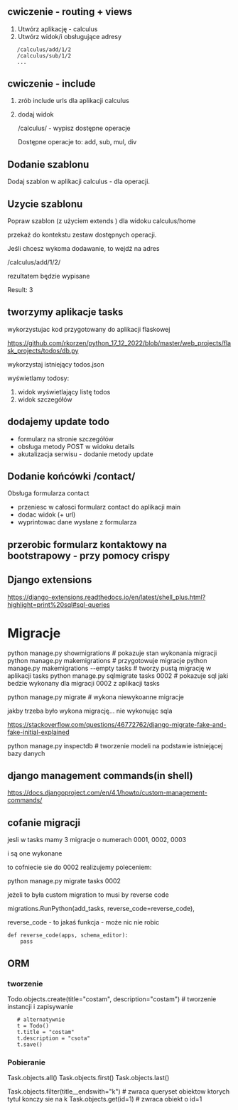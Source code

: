 #

## cwiczenie - routing + views

1. Utwórz aplikację - calculus
2. Utwórz widok/i obsługujące adresy

```
   /calculus/add/1/2
   /calculus/sub/1/2 
   ...
```


## cwiczenie - include

1. zrób include urls dla aplikacji calculus
2. dodaj widok
    
    /calculus/ - wypisz dostępne operacje


    Dostępne operacje to: add, sub, mul, div

## Dodanie szablonu

Dodaj szablon w aplikacji calculus - dla operacji. 

## Uzycie szablonu

Popraw szablon (z użyciem extends ) dla widoku calculus/home

przekaż do kontekstu zestaw dostępnych operacji. 


Jeśli chcesz wykoma dodawanie, to wejdź na adres

/calculus/add/1/2/

rezultatem będzie wypisane 

Result: 3


## tworzymy aplikacje tasks

wykorzystujac kod przygotowany do aplikacji flaskowej

https://github.com/rkorzen/python_17_12_2022/blob/master/web_projects/flask_projects/todos/db.py
 
wykorzystaj istniejący todos.json

wyświetlamy todosy:

1. widok wyświetlający listę todos
2. widok szczegółów


##  dodajemy update todo

   - formularz na stronie szczegółów
   - obsługa metody POST w widoku details
   - akutalizacja serwisu - dodanie metody update


## Dodanie końcówki /contact/

Obsługa formularza contact
- przeniesc w całosci formularz contact do aplikacji main
- dodac widok (+ url)
- wyprintowac dane wysłane z formularza

## przerobic formularz kontaktowy na bootstrapowy - przy pomocy crispy

## Django extensions

https://django-extensions.readthedocs.io/en/latest/shell_plus.html?highlight=print%20sql#sql-queries

# Migracje

python manage.py showmigrations   # pokazuje stan wykonania migracji
python manage.py makemigrations   # przygotowuje migracje
python manage.py makemigrations --empty tasks  # tworzy pustą migrację w aplikacji tasks
python manage.py sqlmigrate tasks 0002   # pokazuje sql jaki bedzie wykonany dla migracji 0002 z aplikacji tasks

python manage.py migrate # wykona niewykoanne migracje

jakby trzeba było wykona migrację... nie wykonując sqla

https://stackoverflow.com/questions/46772762/django-migrate-fake-and-fake-initial-explained


python manage.py inspectdb  # tworzenie modeli na podstawie istniejącej bazy danych


## django management commands(in shell)

https://docs.djangoproject.com/en/4.1/howto/custom-management-commands/

## cofanie migracji

jesli w tasks mamy 3 migracje o numerach 0001, 0002, 0003

i są one wykonane

to cofniecie sie do 0002 realizujemy poleceniem:

python manage.py migrate tasks 0002

jeżeli to była custom migration to musi by reverse code


migrations.RunPython(add_tasks, reverse_code=reverse_code),

reverse_code - to jakaś funkcja - może nic nie robic

```
def reverse_code(apps, schema_editor):
    pass
```


## ORM 


### tworzenie
Todo.objects.create(title="costam", description="costam") # tworzenie instancji i zapisywanie

```
   # alternatywnie
   t = Todo()
   t.title = "costam"
   t.description = "csota"
   t.save()
```

### Pobieranie

Task.objects.all()
Task.objects.first()
Task.objects.last()

Task.objects.filter(title__endswith="k")   # zwraca queryset obiektow ktorych tytul konczy sie na k
Task.objects.get(id=1)  # zwraca obiekt o id=1


